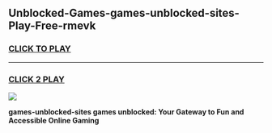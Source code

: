 
## Unblocked-Games-games-unblocked-sites-Play-Free-rmevk
<h3>
<a href="https://premium76.site?title=games-unblocked-sites&ref=23A">CLICK TO PLAY</a></h3>
<hr>

<h3>
<a href="https://premium76.site?title=games-unblocked-sites&ref=23A">CLICK 2 PLAY</a>
  
</h3>

<a href="https://premium76.site?title=games-unblocked-sites&ref=23A"><img src="https://clearcache.store/games.png"></a>


**games-unblocked-sites games unblocked: Your Gateway to Fun and Accessible Online Gaming**
